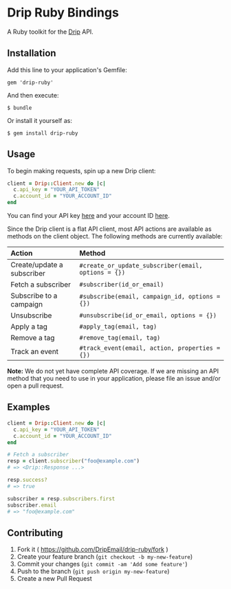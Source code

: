 # Drip Ruby Bindings

A Ruby toolkit for the [Drip](https://www.getdrip.com/) API.

## Installation

Add this line to your application's Gemfile:

    gem 'drip-ruby'

And then execute:

    $ bundle

Or install it yourself as:

    $ gem install drip-ruby

## Usage

To begin making requests, spin up a new Drip client:

```ruby
client = Drip::Client.new do |c|
  c.api_key = "YOUR_API_TOKEN"
  c.account_id = "YOUR_ACCOUNT_ID"
end
```

You can find your API key [here](https://www.getdrip.com/settings/general)
and your account ID [here](https://www.getdrip.com/settings/site).

Since the Drip client is a flat API client, most API actions are available
as methods on the client object. The following methods are currently available:

| Action                     | Method                                               |
| :------------------------- | :--------------------------------------------------- |
| Create/update a subscriber | `#create_or_update_subscriber(email, options = {})`  |
| Fetch a subscriber         | `#subscriber(id_or_email)`                           |
| Subscribe to a campaign    | `#subscribe(email, campaign_id, options = {})`       |
| Unsubscribe                | `#unsubscribe(id_or_email, options = {})`            |
| Apply a tag                | `#apply_tag(email, tag)`                             |
| Remove a tag               | `#remove_tag(email, tag)`                            |
| Track an event             | `#track_event(email, action, properties = {})`       |


**Note:** We do not yet have complete API coverage. If we are missing an API method
that you need to use in your application, please file an issue and/or open a
pull request.

## Examples

```ruby
client = Drip::Client.new do |c|
  c.api_key = "YOUR_API_TOKEN"
  c.account_id = "YOUR_ACCOUNT_ID"
end

# Fetch a subscriber
resp = client.subscriber("foo@example.com")
# => <Drip::Response ...>

resp.success?
# => true

subscriber = resp.subscribers.first
subscriber.email
# => "foo@example.com"
```

## Contributing

1. Fork it ( https://github.com/DripEmail/drip-ruby/fork )
2. Create your feature branch (`git checkout -b my-new-feature`)
3. Commit your changes (`git commit -am 'Add some feature'`)
4. Push to the branch (`git push origin my-new-feature`)
5. Create a new Pull Request
